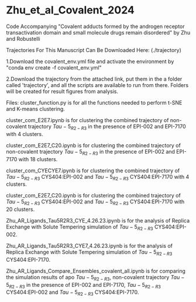 # Zhu_et_al_Covalent_2024
Code Accompanying "Covalent adducts formed by the androgen receptor transactivation domain and small molecule drugs remain disordered" by Zhu and Robustelli

Trajectories For This Manuscript Can Be Downloaded Here:
(./trajectory)

1.Download the covalent_env.yml file and activate the environment by "conda env create -f covalent_env.yml"

2.Download the trajectory from the attached link, put them in the a folder called 'trajectory', and all the scripts are available to run from there. Folders will be created for result figures from analysis.

Files:
cluster_function.py is for all the functions needed to perform t-SNE and K-means clustering.

cluster_com_E2E7.ipynb is for clustering the combined trajectory of non-covalent trajectory $Tau-5_{R2-R3}$ in the presence of EPI-002 and EPI-7170 with 4 clusters.

cluster_com_E2E7_C20.ipynb is for clustering the combined trajectory of non-covalent trajectory $Tau-5_{R2-R3}$ in the presence of EPI-002 and EPI-7170 with 18 clusters.

cluster_com_CYECYE7.ipynb is for clustering the combined trajectory of $Tau-5_{R2-R3}$ CYS404:EPI-002 and $Tau-5_{R2-R3}$ CYS404:EPI-7170 with 4 clusters.

cluster_com_E2E7_C20.ipynb is for clustering the combined trajectory of $Tau-5_{R2-R3}$ CYS404:EPI-002 and $Tau-5_{R2-R3}$ CYS404:EPI-7170 with 20 clusters.

Zhu_AR_Ligands_Tau5R2R3_CYE_4.26.23.ipynb is for the analysis of Replica Exchange with Solute Tempering simulation of $Tau-5_{R2-R3}$ CYS404:EPI-002.

Zhu_AR_Ligands_Tau5R2R3_CYE7_4.26.23.ipynb is for the analysis of Replica Exchange with Solute Tempering simulation of $Tau-5_{R2-R3}$ CYS404:EPI-7170.

Zhu_AR_Ligands_Compare_Ensembles_covalent_all.ipynb is for comparing the simulation results of apo $Tau-5_{R2-R3}$, non-covalent trajectory $Tau-5_{R2-R3}$ in the presence of EPI-002 and EPI-7170, $Tau-5_{R2-R3}$ CYS404:EPI-002 and $Tau-5_{R2-R3}$ CYS404:EPI-7170.
